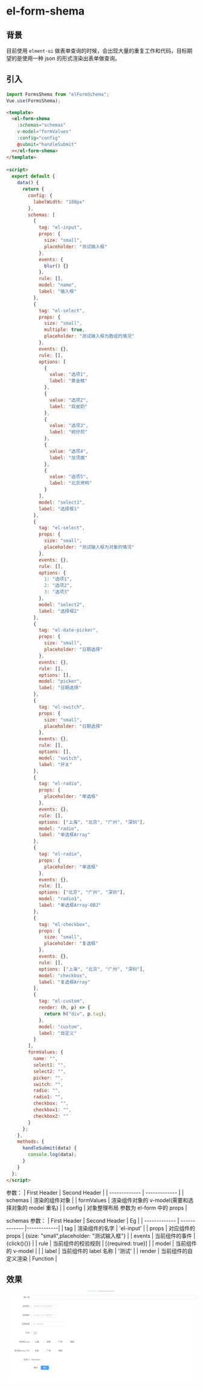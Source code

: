 # el-form-shema

## 背景

目前使用 `elment-ui` 做表单查询的时候，会出现大量的重复工作和代码，目标期望的是使用一种 json 的形式渲染出表单做查询。

## 引入

```javascript
import FormsShema from "elFormSchema";
Vue.use(FormsShema);
```

```html
<template>
  <el-form-shema
    :schemas="schemas"
    v-model="formValues"
    :config="config"
    @submit="handleSubmit"
  ></el-form-shema>
</template>

<script>
  export default {
    data() {
      return {
        config: {
          labelWidth: "180px"
        },
        schemas: [
          {
            tag: "el-input",
            props: {
              size: "small",
              placeholder: "测试输入框"
            },
            events: {
              blur() {}
            },
            rule: [],
            model: "name",
            label: "输入框"
          },
          {
            tag: "el-select",
            props: {
              size: "small",
              multiple: true,
              placeholder: "测试输入框为数组的情况"
            },
            events: {},
            rule: [],
            options: [
              {
                value: "选项1",
                label: "黄金糕"
              },
              {
                value: "选项2",
                label: "双皮奶"
              },
              {
                value: "选项3",
                label: "蚵仔煎"
              },
              {
                value: "选项4",
                label: "龙须面"
              },
              {
                value: "选项5",
                label: "北京烤鸭"
              }
            ],
            model: "select1",
            label: "选择框1"
          },
          {
            tag: "el-select",
            props: {
              size: "small",
              placeholder: "测试输入框为对象的情况"
            },
            events: {},
            rule: [],
            options: {
              1: "选项1",
              2: "选项2",
              3: "选项3"
            },
            model: "select2",
            label: "选择框2"
          },
          {
            tag: "el-date-picker",
            props: {
              size: "small",
              placeholder: "日期选择"
            },
            events: {},
            rule: [],
            options: [],
            model: "picker",
            label: "日期选择"
          },
          {
            tag: "el-switch",
            props: {
              size: "small",
              placeholder: "日期选择"
            },
            events: {},
            rule: [],
            options: [],
            model: "switch",
            label: "开关"
          },
          {
            tag: "el-radio",
            props: {
              placeholder: "单选框"
            },
            events: {},
            rule: [],
            options: ["上海", "北京", "广州", "深圳"],
            model: "radio",
            label: "单选框Array"
          },
          {
            tag: "el-radio",
            props: {
              placeholder: "单选框"
            },
            events: {},
            rule: [],
            options: ["北京", "广州", "深圳"],
            model: "radio1",
            label: "单选框Array-OBJ"
          },
          {
            tag: "el-checkbox",
            props: {
              size: "small",
              placeholder: "复选框"
            },
            events: {},
            rule: [],
            options: ["上海", "北京", "广州", "深圳"],
            model: "checkbox",
            label: "复选框Array"
          },
          {
            tag: "el-custom",
            render: (h, p) => {
              return h("div", p.tag);
            },
            model: "custom",
            label: "自定义"
          }
        ],
        formValues: {
          name: "",
          select1: "",
          select2: "",
          picker: "",
          switch: "",
          radio: "",
          radio1: "",
          checkbox: "",
          checkbox1: "",
          checkbox2: ""
        }
      };
    },
    methods: {
      handleSubmit(data) {
        console.log(data);
      }
    }
  };
</script>
```

参数：
| First Header | Second Header |
| ------------- | ------------- |
| schemas | 渲染的组件对象 |
| formValues | 渲染组件对象的 v-model(需要和选择对象的 model 重名) |
| config | 对象整理布局 参数为 el-form 中的 props |

schemas 参数：
| First Header | Second Header | Eg |
| ------------- | ------------- |-------------|
| tag | 渲染组件的名字 | 'el-input' |
| props | 对应组件的 props | {size: "small",placeholder: "测试输入框"} |
| events | 当前组件的事件 | {click(){}} |
| rule | 当前组件的校验规则 | [{required: true}] |
| model | 当前组件的 v-model | |
| label | 当前组件的 label 名称 | '测试' |
| render | 当前组件的自定义渲染 | Function |

## 效果

![](assest/eg.png)
